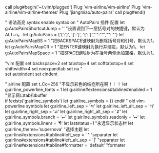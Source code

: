 call plug#begin('~/.vim/plugged')
Plug 'vim-airline/vim-airline'
Plug 'vim-airline/vim-airline-themes'
Plug 'jiangmiao/auto-pairs'
call plug#end()

" 语法高亮
syntax enable
syntax on
" AutoPairs 插件 配置
let g:AutoPairsShortcutJump = '<M-n>'   "设置调到下一层括号对的快捷键，默认为ALT+n。 
let g:AutoPairs = {'(':')', '[':']', '{':'}',"'":"'",'"':'"'}
let g:AutoPairsMapBS = 1    "把BACKSPACE键映射为删除括号对和引号，默认为1。 
let g:AutoPairsMapCR = 1    "把ENTER键映射为换行并缩进，默认为1。
let g:AutoPairsMapSpace = 1 "把SPACE键映射为在括号两侧添加空格，默认为1。

"vim 配置
set backspace=2
set tabstop=4
set softtabstop=4
set shiftwidth=4
set noexpandtab
set nu                 "  
set autoindent
set cindent

" airline 配置
set t_Co=256            "不显示彩色的结症所在啊！！！ 
let g:airline_powerline_fonts = 1
let g:airline#extensions#tabline#enabled = 1    "显示窗口tab和buffer  
if !exists('g:airline_symbols')
    let g:airline_symbols = {}
endif
" old vim-powerline symbols
let g:airline_left_sep = '⮀'
let g:airline_left_alt_sep = '⮁'
let g:airline_right_sep = '⮂'
let g:airline_right_alt_sep = '⮃'
let g:airline_symbols.branch = '⭠'
let g:airline_symbols.readonly = '⭤'
let g:airline_symbols.linenr = '¶'
let laststatus=1               "永远显示状态栏
let g:airline_theme='supernova'        "选择主题
let g:airline#extensions#tabline#left_sep = ' '     "separater
let g:airline#extensions#tabline#left_alt_sep = '|' "separater
let g:airline#extensions#tabline#formatter = 'default'  "formater